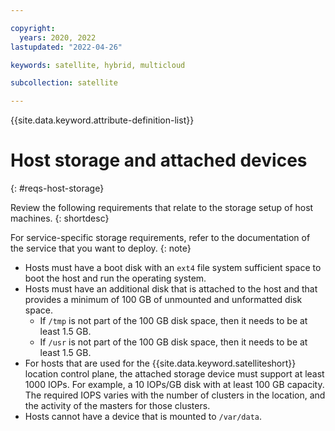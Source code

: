 ```yaml
---

copyright:
  years: 2020, 2022
lastupdated: "2022-04-26"

keywords: satellite, hybrid, multicloud

subcollection: satellite

---
```


{{site.data.keyword.attribute-definition-list}}


# Host storage and attached devices
{: #reqs-host-storage}

Review the following requirements that relate to the storage setup of host machines.
{: shortdesc}

For service-specific storage requirements, refer to the documentation of the service that you want to deploy.
{: note}



- Hosts must have a boot disk with an `ext4` file system sufficient space to boot the host and run the operating system.
- Hosts must have an additional disk that is attached to the host and that provides a minimum of 100 GB of unmounted and unformatted disk space. 
    - If `/tmp` is not part of the 100 GB disk space, then it needs to be at least 1.5 GB.
    - If `/usr` is not part of the 100 GB disk space, then it needs to be at least 1.5 GB.
- For hosts that are used for the {{site.data.keyword.satelliteshort}} location control plane, the attached storage device must support at least 1000 IOPs. For example, a 10 IOPs/GB disk with at least 100 GB capacity. The required IOPS varies with the number of clusters in the location, and the activity of the masters for those clusters.
- Hosts cannot have a device that is mounted to `/var/data`.



